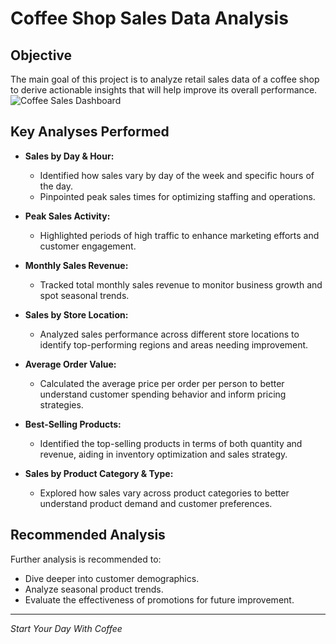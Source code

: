 # Coffee Shop Sales Data Analysis

## Objective
The main goal of this project is to analyze retail sales data of a coffee shop to derive actionable insights that will help improve its overall performance.
![Coffee Sales Dashboard]([https://github.com/RajDev12/Coffee-Shop-sales-Dashboard-Excel/blob/916f49930b1582ecbc7aebee9693dd9cb588fc2e/Screenshot%202024-02-15%20143928.png])

## Key Analyses Performed

- **Sales by Day & Hour:**
  - Identified how sales vary by day of the week and specific hours of the day.
  - Pinpointed peak sales times for optimizing staffing and operations.

- **Peak Sales Activity:**
  - Highlighted periods of high traffic to enhance marketing efforts and customer engagement.

- **Monthly Sales Revenue:**
  - Tracked total monthly sales revenue to monitor business growth and spot seasonal trends.

- **Sales by Store Location:**
  - Analyzed sales performance across different store locations to identify top-performing regions and areas needing improvement.

- **Average Order Value:**
  - Calculated the average price per order per person to better understand customer spending behavior and inform pricing strategies.

- **Best-Selling Products:**
  - Identified the top-selling products in terms of both quantity and revenue, aiding in inventory optimization and sales strategy.

- **Sales by Product Category & Type:**
  - Explored how sales vary across product categories to better understand product demand and customer preferences.

## Recommended Analysis
Further analysis is recommended to:
- Dive deeper into customer demographics.
- Analyze seasonal product trends.
- Evaluate the effectiveness of promotions for future improvement.

---
*Start Your Day With Coffee*

